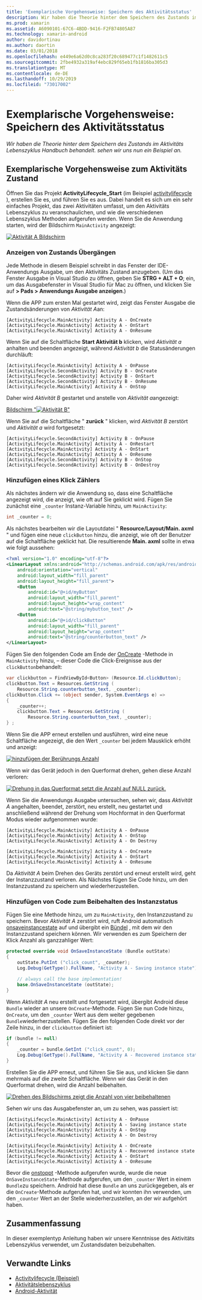 ```yaml
---
title: 'Exemplarische Vorgehensweise: Speichern des Aktivitätsstatus'
description: Wir haben die Theorie hinter dem Speichern des Zustands im Aktivitäts Lebenszyklus Handbuch behandelt. sehen wir uns nun ein Beispiel an.
ms.prod: xamarin
ms.assetid: A6090101-67C6-4BDD-9416-F2FB74805A87
ms.technology: xamarin-android
author: davidortinau
ms.author: daortin
ms.date: 03/01/2018
ms.openlocfilehash: e449e6a62d0c8ca283f20c689477c1f1482611c5
ms.sourcegitcommit: 2fbe4932a319af4ebc829f65eb1fb1816ba305d3
ms.translationtype: MT
ms.contentlocale: de-DE
ms.lasthandoff: 10/29/2019
ms.locfileid: "73017002"
---
```

# <a name="walkthrough---saving-the-activity-state"></a>Exemplarische Vorgehensweise: Speichern des Aktivitätsstatus

_Wir haben die Theorie hinter dem Speichern des Zustands im Aktivitäts Lebenszyklus Handbuch behandelt. sehen wir uns nun ein Beispiel an._

## <a name="activity-state-walkthrough"></a>Exemplarische Vorgehensweise zum Aktivitäts Zustand

Öffnen Sie das Projekt **ActivityLifecycle_Start** (im Beispiel [activitylifecycle](https://docs.microsoft.com/samples/xamarin/monodroid-samples/activitylifecycle) ), erstellen Sie es, und führen Sie es aus. Dabei handelt es sich um ein sehr einfaches Projekt, das zwei Aktivitäten umfasst, um den Aktivitäts Lebenszyklus zu veranschaulichen, und wie die verschiedenen Lebenszyklus Methoden aufgerufen werden. Wenn Sie die Anwendung starten, wird der Bildschirm `MainActivity` angezeigt:

[![Aktivität A Bildschirm](saving-state-images/01-activity-a-sml.png)](saving-state-images/01-activity-a.png#lightbox)

### <a name="viewing-state-transitions"></a>Anzeigen von Zustands Übergängen

Jede Methode in diesem Beispiel schreibt in das Fenster der IDE-Anwendungs Ausgabe, um den Aktivitäts Zustand anzugeben. (Um das Fenster Ausgabe in Visual Studio zu öffnen, geben Sie **STRG + ALT + O**; ein, um das Ausgabefenster in Visual Studio für Mac zu öffnen, und klicken Sie auf **> Pads > Anwendungs Ausgabe anzeigen**.)

Wenn die APP zum ersten Mal gestartet wird, zeigt das Fenster Ausgabe die Zustandsänderungen von *Aktivität A*an: 

```shell
[ActivityLifecycle.MainActivity] Activity A - OnCreate
[ActivityLifecycle.MainActivity] Activity A - OnStart
[ActivityLifecycle.MainActivity] Activity A - OnResume
```

Wenn Sie auf die Schaltfläche **Start Aktivität b** klicken, wird *Aktivität a* anhalten und beenden angezeigt, während *Aktivität b* die Statusänderungen durchläuft: 

```shell
[ActivityLifecycle.MainActivity] Activity A - OnPause
[ActivityLifecycle.SecondActivity] Activity B - OnCreate
[ActivityLifecycle.SecondActivity] Activity B - OnStart
[ActivityLifecycle.SecondActivity] Activity B - OnResume
[ActivityLifecycle.MainActivity] Activity A - OnStop
```

Daher wird *Aktivität B* gestartet und anstelle von *Aktivität a*angezeigt: 

[Bildschirm "![Aktivität B"](saving-state-images/02-activity-b-sml.png)](saving-state-images/02-activity-b.png#lightbox)

Wenn Sie auf die Schaltfläche " **zurück** " klicken, wird *Aktivität B* zerstört und *Aktivität a* wird fortgesetzt: 

```shell
[ActivityLifecycle.SecondActivity] Activity B - OnPause
[ActivityLifecycle.MainActivity] Activity A - OnRestart
[ActivityLifecycle.MainActivity] Activity A - OnStart
[ActivityLifecycle.MainActivity] Activity A - OnResume
[ActivityLifecycle.SecondActivity] Activity B - OnStop
[ActivityLifecycle.SecondActivity] Activity B - OnDestroy
```

### <a name="adding-a-click-counter"></a>Hinzufügen eines Klick Zählers

Als nächstes ändern wir die Anwendung so, dass eine Schaltfläche angezeigt wird, die anzeigt, wie oft auf Sie geklickt wird. Fügen Sie zunächst eine `_counter` Instanz-Variable hinzu, um `MainActivity`:

```csharp
int _counter = 0;
```

Als nächstes bearbeiten wir die Layoutdatei " **Resource/Layout/Main. axml** " und fügen eine neue `clickButton` hinzu, die anzeigt, wie oft der Benutzer auf die Schaltfläche geklickt hat. Die resultierende **Main. axml** sollte in etwa wie folgt aussehen: 

```xml
<?xml version="1.0" encoding="utf-8"?>
<LinearLayout xmlns:android="http://schemas.android.com/apk/res/android"
    android:orientation="vertical"
    android:layout_width="fill_parent"
    android:layout_height="fill_parent">
    <Button
        android:id="@+id/myButton"
        android:layout_width="fill_parent"
        android:layout_height="wrap_content"
        android:text="@string/mybutton_text" />
    <Button
        android:id="@+id/clickButton"
        android:layout_width="fill_parent"
        android:layout_height="wrap_content"
        android:text="@string/counterbutton_text" />
</LinearLayout>
```

Fügen Sie den folgenden Code am Ende der [OnCreate](xref:Android.App.Activity.OnCreate*) -Methode in `MainActivity` hinzu, &ndash; dieser Code die Click-Ereignisse aus der `clickButton`behandelt:

```csharp
var clickbutton = FindViewById<Button> (Resource.Id.clickButton);
clickbutton.Text = Resources.GetString (
    Resource.String.counterbutton_text, _counter);
clickbutton.Click += (object sender, System.EventArgs e) =>
{
    _counter++;
    clickbutton.Text = Resources.GetString (
        Resource.String.counterbutton_text, _counter);
} ;
```

Wenn Sie die APP erneut erstellen und ausführen, wird eine neue Schaltfläche angezeigt, die den Wert `_counter` bei jedem Mausklick erhöht und anzeigt:

[![hinzufügen der Berührungs Anzahl](saving-state-images/03-touched-sml.png)](saving-state-images/03-touched.png#lightbox)

Wenn wir das Gerät jedoch in den Querformat drehen, gehen diese Anzahl verloren:

[![Drehung in das Querformat setzt die Anzahl auf NULL zurück.](saving-state-images/05-rotate-nosave-sml.png)](saving-state-images/05-rotate-nosave.png#lightbox)

Wenn Sie die Anwendungs Ausgabe untersuchen, sehen wir, dass *Aktivität A* angehalten, beendet, zerstört, neu erstellt, neu gestartet und anschließend während der Drehung vom Hochformat in den Querformat Modus wieder aufgenommen wurde: 

```shell
[ActivityLifecycle.MainActivity] Activity A - OnPause
[ActivityLifecycle.MainActivity] Activity A - OnStop
[ActivityLifecycle.MainActivity] Activity A - On Destroy

[ActivityLifecycle.MainActivity] Activity A - OnCreate
[ActivityLifecycle.MainActivity] Activity A - OnStart
[ActivityLifecycle.MainActivity] Activity A - OnResume
```

Da *Aktivität A* beim Drehen des Geräts zerstört und erneut erstellt wird, geht der Instanzzustand verloren. Als Nächstes fügen Sie Code hinzu, um den Instanzzustand zu speichern und wiederherzustellen.

### <a name="adding-code-to-preserve-instance-state"></a>Hinzufügen von Code zum Beibehalten des Instanzstatus

Fügen Sie eine Methode hinzu, um zu `MainActivity`, den Instanzzustand zu speichern. Bevor *Aktivität A* zerstört wird, ruft Android automatisch [onsaveinstancestate](xref:Android.App.Activity.OnSaveInstanceState*) auf und übergibt ein [Bündel](xref:Android.OS.Bundle) , mit dem wir den Instanzzustand speichern können. Wir verwenden es zum Speichern der Klick Anzahl als ganzzahliger Wert:

```csharp
protected override void OnSaveInstanceState (Bundle outState)
{
    outState.PutInt ("click_count", _counter);
    Log.Debug(GetType().FullName, "Activity A - Saving instance state");

    // always call the base implementation!
    base.OnSaveInstanceState (outState);    
}
```

Wenn *Aktivität A* neu erstellt und fortgesetzt wird, übergibt Android diese `Bundle` wieder an unsere `OnCreate`-Methode. Fügen Sie nun Code hinzu, `OnCreate`, um den `_counter` Wert aus dem weiter gegebenen `Bundle`wiederherzustellen. Fügen Sie den folgenden Code direkt vor der Zeile hinzu, in der `clickbutton` definiert ist: 

```csharp
if (bundle != null)
{
    _counter = bundle.GetInt ("click_count", 0);
    Log.Debug(GetType().FullName, "Activity A - Recovered instance state");
}
```

Erstellen Sie die APP erneut, und führen Sie Sie aus, und klicken Sie dann mehrmals auf die zweite Schaltfläche. Wenn wir das Gerät in den Querformat drehen, wird die Anzahl beibehalten.

[![Drehen des Bildschirms zeigt die Anzahl von vier beibehaltenen](saving-state-images/06-rotate-save-sml.png)](saving-state-images/06-rotate-save.png#lightbox)

Sehen wir uns das Ausgabefenster an, um zu sehen, was passiert ist:

```shell
[ActivityLifecycle.MainActivity] Activity A - OnPause
[ActivityLifecycle.MainActivity] Activity A - Saving instance state
[ActivityLifecycle.MainActivity] Activity A - OnStop
[ActivityLifecycle.MainActivity] Activity A - On Destroy

[ActivityLifecycle.MainActivity] Activity A - OnCreate
[ActivityLifecycle.MainActivity] Activity A - Recovered instance state
[ActivityLifecycle.MainActivity] Activity A - OnStart
[ActivityLifecycle.MainActivity] Activity A - OnResume
```

Bevor die [onstoppt](xref:Android.App.Activity.OnStop) -Methode aufgerufen wurde, wurde die neue `OnSaveInstanceState`-Methode aufgerufen, um den `_counter` Wert in einem `Bundle`zu speichern. Android hat diese `Bundle` an uns zurückgegeben, als er die `OnCreate`-Methode aufgerufen hat, und wir konnten ihn verwenden, um den `_counter` Wert an der Stelle wiederherzustellen, an der wir aufgehört haben.

## <a name="summary"></a>Zusammenfassung

In dieser exemplentyp Anleitung haben wir unsere Kenntnisse des Aktivitäts Lebenszyklus verwendet, um Zustandsdaten beizubehalten.

## <a name="related-links"></a>Verwandte Links

- [Activitylifecycle (Beispiel)](https://docs.microsoft.com/samples/xamarin/monodroid-samples/activitylifecycle)
- [Aktivitätslebenszyklus](~/android/app-fundamentals/activity-lifecycle/index.md)
- [Android-Aktivität](xref:Android.App.Activity)
